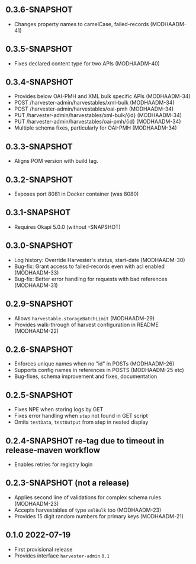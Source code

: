 ## 0.3.6-SNAPSHOT

* Changes property names to camelCase, failed-records (MODHAADM-41)

## 0.3.5-SNAPSHOT

* Fixes declared content type for two APIs (MODHAADM-40)

## 0.3.4-SNAPSHOT

* Provides below OAI-PMH and XML bulk specific APIs (MODHAADM-34)
* POST /harvester-admin/harvestables/xml-bulk (MODHAADM-34)
* POST /harvester-admin/harvestables/oai-pmh (MODHAADM-34)
* PUT /harvester-admin/harvestables/xml-bulk/{id} (MODHAADM-34)
* PUT /harvester-admin/harvestables/oai-pmh/{id} (MODHAADM-34)
* Multiple schema fixes, particularly for OAI-PMH (MODHAADM-34)

## 0.3.3-SNAPSHOT

* Aligns POM version with build tag.

## 0.3.2-SNAPSHOT

* Exposes port 8081 in Docker container (was 8080)

## 0.3.1-SNAPSHOT

* Requires Okapi 5.0.0 (without -SNAPSHOT)

## 0.3.0-SNAPSHOT

* Log history: Override Harvester's status, start-date (MODHAADM-30)
* Bug-fix: Grant access to failed-records even with acl enabled (MODHAADM-33)
* Bug-fix: Better error handling for requests with bad references (MODHAADM-31)

## 0.2.9-SNAPSHOT

* Allows `harvestable.storageBatchLimit` (MODHAADM-29)
* Provides walk-through of harvest configuration in README (MODHAADM-22)

## 0.2.6-SNAPSHOT

* Enforces unique names when no "id" in POSTs (MODHAADM-26)
* Supports config names in references in POSTS (MODHAADM-25 etc)
* Bug-fixes, schema improvement and fixes, documentation

## 0.2.5-SNAPSHOT

* Fixes NPE when storing logs by GET
* Fixes error handling when `step` not found in GET script
* Omits `testData`, `testOutput` from step in nested display 

## 0.2.4-SNAPSHOT re-tag due to timeout in release-maven workflow

* Enables retries for registry login

## 0.2.3-SNAPSHOT (not a release)

* Applies second line of validations for complex schema rules (MODHAADM-23)
* Accepts harvestables of type `xmlBulk` too (MODHAADM-23)
* Provides 15 digit random numbers for primary keys (MODHAADM-21)

## 0.1.0 2022-07-19

* First provisional release
* Provides interface `harvester-admin` `0.1`

